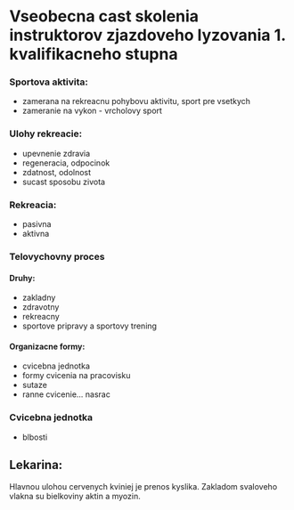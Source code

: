 # Vseobecna cast skolenia instruktorov zjazdoveho lyzovania 1. kvalifikacneho stupna 

### Sportova aktivita:
* zamerana na rekreacnu pohybovu aktivitu, sport pre vsetkych
* zameranie na vykon - vrcholovy sport

### Ulohy rekreacie:
* upevnenie zdravia
* regeneracia, odpocinok
* zdatnost, odolnost
* sucast sposobu zivota

### Rekreacia:
* pasivna
* aktivna

### Telovychovny proces
#### Druhy:
* zakladny
* zdravotny
* rekreacny
* sportove pripravy a sportovy trening

#### Organizacne formy:
* cvicebna jednotka
* formy cvicenia na pracovisku 
* sutaze
* ranne cvicenie... nasrac

### Cvicebna jednotka
* blbosti

## Lekarina:

Hlavnou ulohou cervenych kviniej je prenos kyslika.
Zakladom svaloveho vlakna su bielkoviny aktin a myozin.
